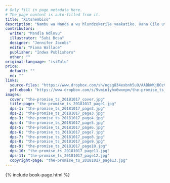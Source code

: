 ```yaml
---
# Only fill in page metadata here.
# The page content is auto-filled from it.
title: "Xitshembiso"
description: "Nambu wa Nanda a wu hlundzukerile vaakatiko. Xana Cilo uta swi kota ku hlayisa xitshembiso lexi ke?"
contributors:
  writer: "Mandla Ndlovu"
  illustrator: "Subi Bosa"
  designer: "Jennifer Jacobs"
  editor: "Fiona Wallace"
  publisher: "Indwa Publishers"
  other: ""
original-language: "isiZulu"
price:
  default: ""
  en: ""
links:
  source-files: "https://www.dropbox.com/sh/ngsg834exbnh5u9/AABkWKjBOzV2XGtPeNLAOsqMa?dl=0"
  pdf-ebook: "https://www.dropbox.com/s/9vmin1yhx6wxnpm/the-promise_ts_20181017.pdf?dl=0"
images:
  cover: "the-promise_ts_20181017_cover.jpg"
  title-page: "the-promise_ts_20181017_page1.jpg"
  dps-1: "the-promise_ts_20181017_page2.jpg"
  dps-2: "the-promise_ts_20181017_page3.jpg"
  dps-3: "the-promise_ts_20181017_page4.jpg"
  dps-4: "the-promise_ts_20181017_page5.jpg"
  dps-5: "the-promise_ts_20181017_page6.jpg"
  dps-6: "the-promise_ts_20181017_page7.jpg"
  dps-7: "the-promise_ts_20181017_page8.jpg"
  dps-8: "the-promise_ts_20181017_page9.jpg"
  dps-9: "the-promise_ts_20181017_page10.jpg"
  dps-10: "the-promise_ts_20181017_page11.jpg"
  dps-11: "the-promise_ts_20181017_page12.jpg"
  copyright-page: "the-promise_ts_20181017_page13.jpg"
---
```


{% include book-page.html %}
